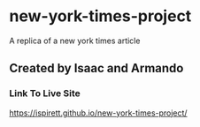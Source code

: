 # new-york-times-project

A replica of a new york times article

## Created by Isaac and Armando

### Link To Live Site

https://ispirett.github.io/new-york-times-project/
